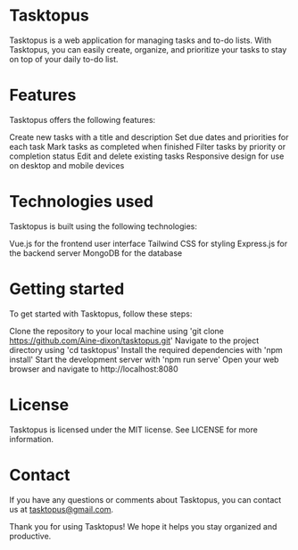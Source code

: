 # Tasktopus
Tasktopus is a web application for managing tasks and to-do lists. With Tasktopus, you can easily create, organize, and prioritize your tasks to stay on top of your daily to-do list.

# Features
Tasktopus offers the following features:

Create new tasks with a title and description
Set due dates and priorities for each task
Mark tasks as completed when finished
Filter tasks by priority or completion status
Edit and delete existing tasks
Responsive design for use on desktop and mobile devices

# Technologies used
Tasktopus is built using the following technologies:

Vue.js for the frontend user interface
Tailwind CSS for styling
Express.js for the backend server
MongoDB for the database

# Getting started
To get started with Tasktopus, follow these steps:

Clone the repository to your local machine using 'git clone https://github.com/Aine-dixon/tasktopus.git'
Navigate to the project directory using 'cd tasktopus'
Install the required dependencies with 'npm install'
Start the development server with 'npm run serve'
Open your web browser and navigate to http://localhost:8080

# License
Tasktopus is licensed under the MIT license. See LICENSE for more information.

# Contact
If you have any questions or comments about Tasktopus, you can contact us at tasktopus@gmail.com.

Thank you for using Tasktopus! We hope it helps you stay organized and productive.
